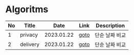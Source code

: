 # Algoritms
|No|Title|Date|Link|Description|
|--|-----|----|----|-----------|
|1|privacy|2023.01.22| [goto](https://github.com/GraceCheong/Algorithms/blob/main/2023KAKAO/1_privacies.py) | 단순 날짜 비교 |
|2|delivery|2023.01.22| [goto](https://github.com/GraceCheong/Algorithms/blob/main/2023KAKAO/2_delivery.py) | 단순 날짜 비교 |
